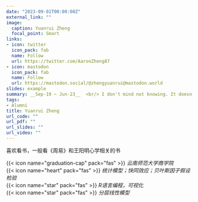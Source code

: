 ```yaml
---
date: "2023-09-01T00:00:00Z"
external_link: ""
image:
  caption: Yuanrui Zheng
  focal_point: Smart
links:
- icon: twitter
  icon_pack: fab
  name: Follow
  url: https://twitter.com/AaronZheng87
- icon: mastodon
  icon_pack: fab
  name: Follow
  url: https://mastodon.social/@zhengyuanrui@mastodon.world
slides: example
summary: __Sep-19 ~ Jun-23__  <br/> I don't mind not knowing. It doesn't scare me. - Richard Feynman
tags:
- Alumni
title: Yuanrui Zheng
url_code: ""
url_pdf: ""
url_slides: ""
url_video: ""
---
```

喜欢看书，一般看《周易》和王阳明心学相关的书

{{< icon name="graduation-cap" pack="fas" >}} _云南师范大学商学院_  
{{< icon name="heart" pack="fas" >}} _统计模型；快同效应；贝叶斯因子假设检验_  
{{< icon name="star" pack="fas" >}} _R语言编程，可视化_  
{{< icon name="star" pack="fas" >}} _分层线性模型_  


